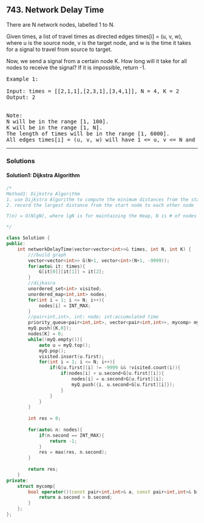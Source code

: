 ## 743. Network Delay Time

There are N network nodes, labelled 1 to N.

Given times, a list of travel times as directed edges times[i] = (u, v, w), 
where u is the source node, v is the target node, and w is the time it takes for a signal to travel from source to target.

Now, we send a signal from a certain node K. How long will it take for all nodes to receive the signal? If it is impossible, return -1.

 
<pre>
Example 1:

Input: times = [[2,1,1],[2,3,1],[3,4,1]], N = 4, K = 2
Output: 2
 

Note:
N will be in the range [1, 100].
K will be in the range [1, N].
The length of times will be in the range [1, 6000].
All edges times[i] = (u, v, w) will have 1 <= u, v <= N and 0 <= w <= 100.
</pre>
--------------------------------------------------------------------

### Solutions
#### Solution1: Dijkstra Algorithm

```c++
/*
Method1: Dijkstra Algorithm
1. use Dijkstra Algorithm to compute the minimum distances from the start node to all other nodes
2. record the largest distance from the start node to each other node

T(n) = O(NlgN), where lgN is for maintaining the Heap, N is # of nodes as every node could be added to Heap once

*/

class Solution {
public:
    int networkDelayTime(vector<vector<int>>& times, int N, int K) {
        ///build graph
        vector<vector<int>> G(N+1, vector<int>(N+1, -9999));
        for(auto& it: times){
            G[it[0]][it[1]] = it[2];
        }
        //dijkasra
        unordered_set<int> visited;
        unordered_map<int,int> nodes;
        for(int i = 1; i <= N; i++){
            nodes[i] = INT_MAX;
        }
        //pair<int,int>, int: node; int:accumulated time
        priority_queue<pair<int,int>, vector<pair<int,int>>, mycomp> myQ;
        myQ.push({K,0});
        nodes[K] = 0;
        while(!myQ.empty()){
            auto u = myQ.top();
            myQ.pop();
            visited.insert(u.first);
            for(int i = 1; i <= N; i++){
                if(G[u.first][i] != -9999 && !visited.count(i)){
                    if(nodes[i] > u.second+G[u.first][i]){
                        nodes[i] = u.second+G[u.first][i];
                        myQ.push({i, u.second+G[u.first][i]});                        
                    }
                }
            }
        }
        
        int res = 0;
        
        for(auto& n: nodes){
            if(n.second == INT_MAX){
                return -1;
            }
            res = max(res, n.second);
        }
        
        return res;
    }
private:
    struct mycomp{
        bool operator()(const pair<int,int>& a, const pair<int,int>& b)const{
            return a.second > b.second;
        }
    };
};
```
